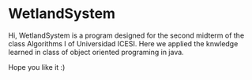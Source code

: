 # WetlandSystem

Hi, WetlandSystem is a program designed for the second midterm of the class Algorithms I of Universidad ICESI. Here we applied the knwledge learned in class of object oriented programing in java. 

Hope you like it :)
